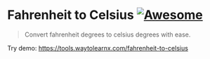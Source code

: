 # Fahrenheit to Celsius [![Awesome](https://cdn.rawgit.com/sindresorhus/awesome/d7305f38d29fed78fa85652e3a63e154dd8e8829/media/badge.svg)](https://github.com/sindresorhus/awesome)

>Convert fahrenheit degrees to celsius degrees with ease.

Try demo: https://tools.waytolearnx.com/fahrenheit-to-celsius
